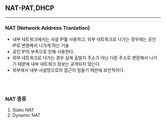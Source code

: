 ## __NAT-PAT,DHCP__
---

### __NAT (Network Address Tranlation)__
+ 내부 네트워크에서는 사설 IP를 사용하고, 외부 네트워크로 나가는 경우에는 공인 IP로 변환해서 나가게 하는 기술
+ 공인 IP의 부족으로 인해 사용한다.
+ 외부 네트워크로 나가는 경우 실제 출발지 주소가 아닌 다른 주소로 변환해서 나가기 때문에 내부 네트워크 정보는 공개되지 않는다.
+ 외부에서 내부 사설망으로의 접근이 힘들기 때문에 보안적이다.

<br><br>

### __NAT 종류__
1. Static NAT
2. Dynamic NAT
